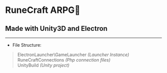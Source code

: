 # RuneCraft ARPG🔱
## Made with Unity3D and Electron
---
* File Structure:
> ElectronLauncher\GameLauncher *(Launcher Instance)* \
> RuneCraftConnections *(Php connection files)*\
> UnityBuild *(Unity project)*
